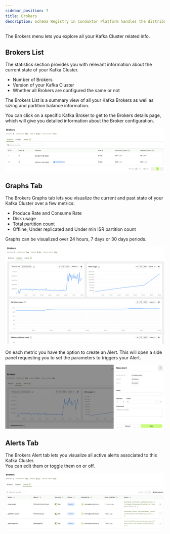 ```yaml
---
sidebar_position: 7
title: Brokers
description: Schema Registry in Conduktor Platform handles the distribution and synchronization of schemas to the producer and consumer for Kafka.
---
```


The Brokers menu lets you explore all your Kafka Cluster related info.

## Brokers List

The statistics section provides you with relevant information about the current state of your Kafka Cluster.
- Number of Brokers
- Version of your Kafka Cluster
- Whether all Brokers are configured the same or not

The Brokers List is a summary view of all your Kafka Brokers as well as sizing and partition balance information.

You can click on a specific Kafka Broker to get to the Brokers details page, which will give you detailed information about the Broker configuration.



![img.png](img/brokers-list.png)


## Graphs Tab

The Brokers Graphs tab lets you visualize the current and past state of your Kafka Cluster over a few metrics:
- Produce Rate and Consume Rate
- Disk usage
- Total partition count
- Offline, Under replicated and Under min ISR partition count

Graphs can be visualized over 24 hours, 7 days or 30 days periods.

![img.png](img/graphs-tab.png)

On each metric you have the option to create an Alert. This will open a side panel requesting you to set the parameters to triggers your Alert.

![img.png](img/brokers-create-alert.png)


## Alerts Tab

The Brokers Alert tab lets you visualize all active alerts associated to this Kafka Cluster.  
You can edit them or toggle them on or off.

![img.png](img/alerts-tab.png)